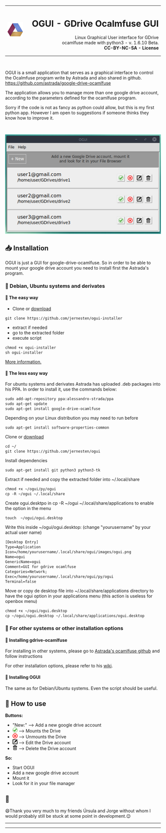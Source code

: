 <table class="tg" width=100%>
  <tr>
    <td class="tg-0lax"><img src="https://github.com/jernesten/ogui/raw/master/images/ogui.png"></td>
    <td align="right" class="tg-0lax">
                <h1>OGUI - GDrive Ocalmfuse GUI</h1>
                <p align="right">&nbsp;&nbsp;&nbsp;&nbsp;&nbsp;&nbsp;&nbsp;&nbsp;&nbsp;&nbsp;&nbsp;&nbsp;&nbsp;&nbsp;&nbsp;&nbsp;&nbsp;&nbsp;&nbsp;&nbsp;&nbsp;&nbsp;&nbsp;&nbsp;&nbsp;&nbsp;&nbsp;&nbsp;Linux Graphical User interface for GDrive ocamlfuse made with python3 - v. 1.6.10 Beta. <br><b>CC-BY-NC-SA - License</b></p>
    </td>
  </tr>
</table>
<br>

OGUI is a small application that serves as a graphical interface to control the Ocalmfuse program write by Astrada and also shared in github.
https://github.com/astrada/google-drive-ocamlfuse

The application allows you to manage more than one google drive account, according to the parameters defined for the ocamlfuse program.

Sorry if the code is not as fancy as python could allow, but this is my first python app. However I am open to suggestions if someone thinks they know how to improve it.

<br/>
<p align="center">
        <img src="https://github.com/jernesten/ogui/raw/master/images/ogui-sample.png">
<p/>

## :inbox_tray: Installation

 OGUI is just a GUI for google-drive-ocamlfuse.
 So in order to be able to mount your google drive account you need to install first the Astrada's program.
 
### :pushpin: Debian, Ubuntu systems and derivates

#### :small_blue_diamond: The easy way

- Clone or [download](https://github.com/jernesten/ogui-installer/archive/master.zip)
```
git clone https://github.com/jernesten/ogui-installer
```
- extract if needed
- go to the extracted folder
- execute script
```
chmod +x ogui-installer
sh ogui-installer
```
[More information.](https://github.com/jernesten/ogui-installer)

#### :small_blue_diamond: The less easy way

For ubuntu systems and derivates Astrada has uploaded .deb packages into his PPA. In order to install it, use the commands below:
```
sudo add-apt-repository ppa:alessandro-strada/ppa
sudo apt-get update
sudo apt-get install google-drive-ocamlfuse
```
Depending on your Linux distribution you may need to run before
```
sudo apt-get install software-properties-common
```
Clone or [download](https://github.com/jernesten/ogui/archive/master.zip)
```
cd ~/
git clone https://github.com/jernesten/ogui
```
Install dependencies
```
sudo apt-get install git python3 python3-tk
```
Extract if needed and copy the extracted folder into ~/.local/share
```
chmod +x ~/ogui/py/ogui
cp -R ~/ogui ~/.local/share
```
Create ogui.desktpo in cp -R ~/ogui ~/.local/share/applications to enable the option in the menu
```
touch  ~/ogui/ogui.desktop
```
Write this inside ~/ogui/ogui.desktop: (change "yourusername" by your actual user name)
```
[Desktop Entry]
Type=Application
Icon=/home/yourusername/.local/share/ogui/images/ogui.png
Name=ogui
GenericName=ogui
Comment=GUI for gdrive ocamlfuse
Categories=Network;
Exec=/home/yourusername/.local/share/ogui/py/ogui
Terminal=false
```
Move or copy de desktop file into ~/.local/share/applications directory to have the ogui option in your applications menu (this action is useless for openbox menu)
```
chmod +x ~/ogui/ogui.desktop
cp ~/ogui/ogui.desktop ~/.local/share/applications/ogui.desktop
```

### :pushpin: For other systems or other installation options

#### :small_blue_diamond: Installing gdrive-ocamlfuse
For installing in other systems, please go to [Astrada's ocamlfuse github](https://github.com/astrada/google-drive-ocamlfuse) and follow instructions

For other installation options, please refer to his [wiki](https://github.com/astrada/google-drive-ocamlfuse/wiki/Installation).

#### :small_blue_diamond: Installing OGUI

The same as for Debian/Ubuntu systems.
Even the script should be useful.

## :wrench: How to use

**Buttons:**

- "New:" --> Add a new google drive account
- ![Mount](https://github.com/jernesten/ogui/blob/master/images/mount.png) --> Mounts the Drive
- ![Unmount](https://github.com/jernesten/ogui/blob/master/images/unmount.png) --> Unmounts the Drive
- ![Edit](https://github.com/jernesten/ogui/blob/master/images/edit.png) --> Edit the Drive account
- ![Delete](https://github.com/jernesten/ogui/blob/master/images/delete.png) --> Delete the Drive account

**So:**
- Start OGUI
- Add a new google drive account
- Mount it
- Look for it in your file manager


:rainbow:
---

:smile:Thank you very much to my friends Úrsula and Jorge without whom I would probably still be stuck at some point in development.:wink:

---
---

